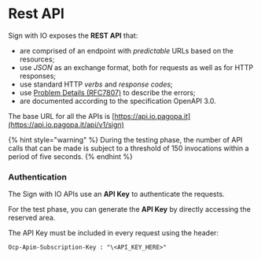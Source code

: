 # Rest API

Sign with IO exposes the **REST API** that:

* are comprised of an endpoint with _predictable_ URLs based on the resources;
* use _JSON_ as an exchange format, both for requests as well as for HTTP responses;
* use standard HTTP _verbs_ and _response codes_;
* use [Problem Details (RFC7807)](https://www.rfc-editor.org/rfc/rfc7807) to describe the errors;
* are documented according to the specification OpenAPI 3.0.

The base URL for all the APIs is [https://api.io.pagopa.it](https://api.io.pagopa.it/api/v1/sign)

{% hint style="warning" %} During the testing phase, the number of API calls that can be made is subject to a threshold of 150 invocations within a period of five seconds. {% endhint %}

### Authentication

The Sign with IO APIs use an **API Key** to authenticate the requests.

For the test phase, you can generate the **API Key** by directly accessing the reserved area.

The API Key must be included in every request using the header: 

``` Ocp-Apim-Subscription-Key : "\<API_KEY_HERE>" ```